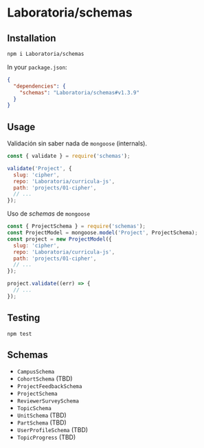 # Laboratoria/schemas

## Installation

```sh
npm i Laboratoria/schemas
```

In your `package.json`:

```json
{
  "dependencies": {
    "schemas": "Laboratoria/schemas#v1.3.9"
  }
}
```

## Usage

Validación sin saber nada de `mongoose` (internals).

```js
const { validate } = require('schemas');

validate('Project', {
  slug: 'cipher',
  repo: 'Laboratoria/curricula-js',
  path: 'projects/01-cipher',
  // ...
});
```

Uso de _schemas_ de `mongoose`

```js
const { ProjectSchema } = require('schemas');
const ProjectModel = mongoose.model('Project', ProjectSchema);
const project = new ProjectModel({
  slug: 'cipher',
  repo: 'Laboratoria/curricula-js',
  path: 'projects/01-cipher',
  // ...
});

project.validate((err) => {
  // ...
});
```

## Testing

```
npm test
```

## Schemas

* `CampusSchema`
* `CohortSchema` (TBD)
* `ProjectFeedbackSchema`
* `ProjectSchema`
* `ReviewerSurveySchema`
* `TopicSchema`
* `UnitSchema` (TBD)
* `PartSchema` (TBD)
* `UserProfileSchema` (TBD)
* `TopicProgress` (TBD)
